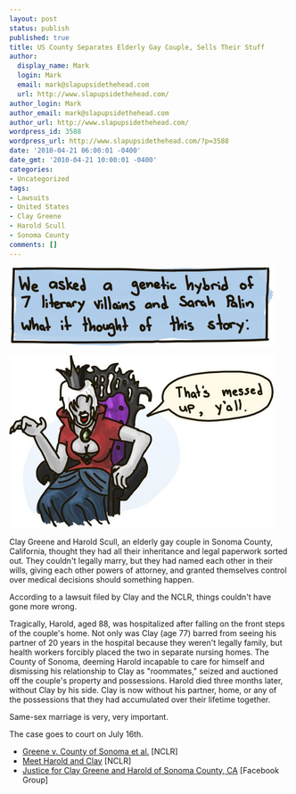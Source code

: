 ```yaml
---
layout: post
status: publish
published: true
title: US County Separates Elderly Gay Couple, Sells Their Stuff
author:
  display_name: Mark
  login: Mark
  email: mark@slapupsidethehead.com
  url: http://www.slapupsidethehead.com/
author_login: Mark
author_email: mark@slapupsidethehead.com
author_url: http://www.slapupsidethehead.com/
wordpress_id: 3588
wordpress_url: http://www.slapupsidethehead.com/?p=3588
date: '2010-04-21 06:00:01 -0400'
date_gmt: '2010-04-21 10:00:01 -0400'
categories:
- Uncategorized
tags:
- Lawsuits
- United States
- Clay Greene
- Harold Scull
- Sonoma County
comments: []
---
```

![We asked a genetic hybrid of 7 literary villains and Sarah Palin what it thought of this story:](/wp-content/media/2010/04/villain-poll-text.png "Poll by Slapsis Reid")

![Evil queen in throne says: That's messed up, y'all!](/wp-content/media/2010/04/villain.jpg "Maybe a bit of the Red Queen, a dash of Cruella DeVille, a bit of Margaret Thatcher...")

Clay Greene and Harold Scull, an elderly gay couple in Sonoma County, California, thought they had all their inheritance and legal paperwork sorted out. They couldn't legally marry, but they had named each other in their wills, giving each other powers of attorney, and granted themselves control over medical decisions should something happen.

According to a lawsuit filed by Clay and the NCLR, things couldn't have gone more wrong.

Tragically, Harold, aged 88, was hospitalized after falling on the front steps of the couple's home. Not only was Clay (age 77) barred from seeing his partner of 20 years in the hospital because they weren't legally family, but health workers forcibly placed the two in separate nursing homes. The County of Sonoma, deeming Harold incapable to care for himself and dismissing his relationship to Clay as "roommates," seized and auctioned off the couple's property and possessions.  Harold died three months later, without Clay by his side. Clay is now without his partner, home, or any of the possessions that they had accumulated over their lifetime together.

Same-sex marriage is very, very important.

The case goes to court on July 16th.

- [Greene v. County of Sonoma et al.](http://www.nclrights.org/site/PageServer?pagename=issue_caseDocket_Greene_v_County_of_Sonoma_et_al) [NCLR]
- [Meet Harold and Clay](http://www.nclrights.org/site/PageServer?pagename=blog_katesBlog042010) [NCLR]
- [Justice for Clay Greene and Harold of Sonoma County, CA](http://www.facebook.com/JusticeForClay?ref=search&sid=740318464.1676079166..1) [Facebook Group]
